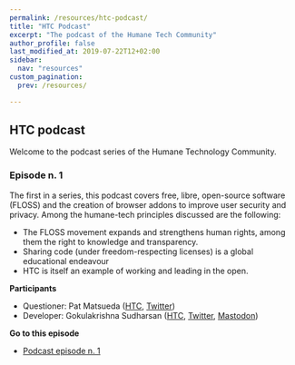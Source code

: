 ```yaml
---
permalink: /resources/htc-podcast/
title: "HTC Podcast"
excerpt: "The podcast of the Humane Tech Community"
author_profile: false
last_modified_at: 2019-07-22T12+02:00
sidebar:
  nav: "resources"
custom_pagination:
  prev: /resources/

---
```


## HTC podcast

Welcome to the podcast series of the Humane Technology Community.

### Episode n. 1

The first in a series, this podcast covers free, libre, open-source software (FLOSS) and the creation of browser addons to improve user security and privacy. Among the humane-tech principles discussed are the following:

- The FLOSS movement expands and strengthens human rights, among them the right to knowledge and transparency.
- Sharing code (under freedom-respecting licenses) is a global educational endeavour
- HTC is itself an example of working and leading in the open.

**Participants**

- Questioner: Pat Matsueda ([HTC](https://community.humanetech.com/u/patm), [Twitter](https://twitter.com/patmatsueda))
- Developer: Gokulakrishna Sudharsan ([HTC](https://community.humanetech.com/u/gkrishnaks), [Twitter](https://twitter.com/gkrishnaks), [Mastodon](https://framapiaf.org/@gkrishnaks))

**Go to this episode**

- [Podcast episode n. 1](/resources/podcast-episode-1/)
